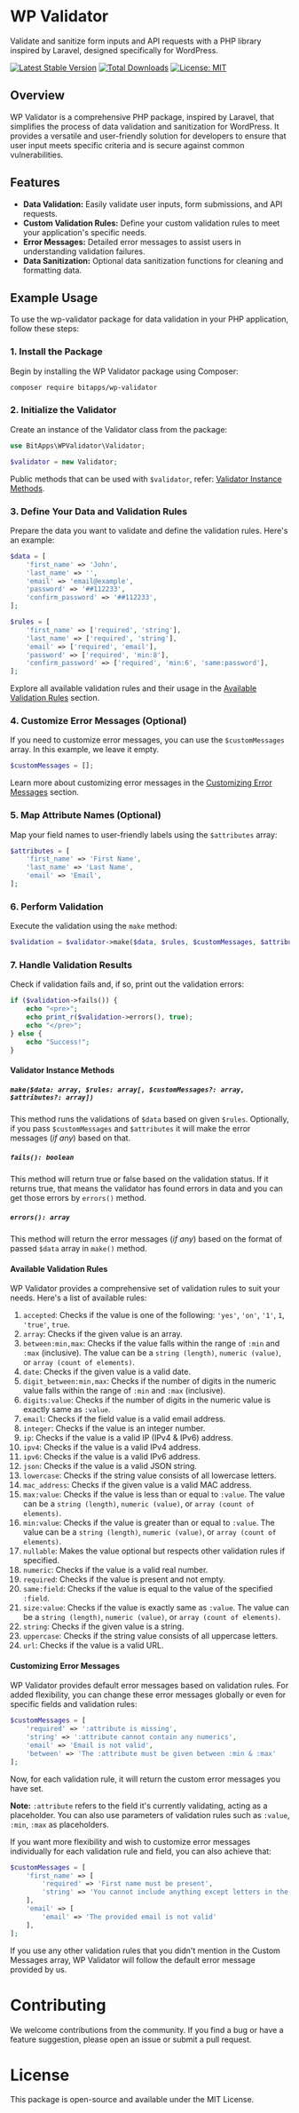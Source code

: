# WP Validator

Validate and sanitize form inputs and API requests with a PHP library inspired by Laravel, designed specifically for WordPress.

[![Latest Stable Version](https://poser.pugx.org/bitapps/wp-validator/v/stable)](https://packagist.org/packages/bitapps/wp-validator) [![Total Downloads](https://poser.pugx.org/bitapps/wp-validator/downloads)](https://packagist.org/packages/bitapps/wp-validator) [![License: MIT](https://img.shields.io/badge/License-MIT-blue.svg)](https://opensource.org/licenses/MIT)

## Overview

WP Validator is a comprehensive PHP package, inspired by Laravel, that simplifies the process of data validation and sanitization for WordPress. It provides a versatile and user-friendly solution for developers to ensure that user input meets specific criteria and is secure against common vulnerabilities.

## Features

- **Data Validation:** Easily validate user inputs, form submissions, and API requests.
- **Custom Validation Rules:** Define your custom validation rules to meet your application's specific needs.
- **Error Messages:** Detailed error messages to assist users in understanding validation failures.
- **Data Sanitization:** Optional data sanitization functions for cleaning and formatting data.

## Example Usage

To use the wp-validator package for data validation in your PHP application, follow these steps:

### 1. Install the Package

Begin by installing the WP Validator package using Composer:

```bash
composer require bitapps/wp-validator
```

### 2. Initialize the Validator

Create an instance of the Validator class from the package:

```php
use BitApps\WPValidator\Validator;

$validator = new Validator;
```

Public methods that can be used with `$validator`, refer: [Validator Instance Methods](#validator-instance-methods).

### 3. Define Your Data and Validation Rules

Prepare the data you want to validate and define the validation rules. Here's an example:

```php
$data = [
    'first_name' => 'John',
    'last_name' => '',
    'email' => 'email@example',
    'password' => '##112233',
    'confirm_password' => '##112233',
];

$rules = [
    'first_name' => ['required', 'string'],
    'last_name' => ['required', 'string'],
    'email' => ['required', 'email'],
    'password' => ['required', 'min:8'],
    'confirm_password' => ['required', 'min:6', 'same:password'],
];
```

Explore all available validation rules and their usage in the [Available Validation Rules](#available-validation-rules) section.

### 4. Customize Error Messages (Optional)

If you need to customize error messages, you can use the `$customMessages` array. In this example, we leave it empty.

```php
$customMessages = [];
```

Learn more about customizing error messages in the [Customizing Error Messages](#customizing-error-messages) section.

### 5. Map Attribute Names (Optional)

Map your field names to user-friendly labels using the `$attributes` array:

```php
$attributes = [
    'first_name' => 'First Name',
    'last_name' => 'Last Name',
    'email' => 'Email',
];
```

### 6. Perform Validation

Execute the validation using the `make` method:

```php
$validation = $validator->make($data, $rules, $customMessages, $attributes);
```

### 7. Handle Validation Results

Check if validation fails and, if so, print out the validation errors:

```php
if ($validation->fails()) {
    echo "<pre>";
    echo print_r($validation->errors(), true);
    echo "</pre>";
} else {
    echo "Success!";
}
```

#### Validator Instance Methods

##### `make($data: array, $rules: array[, $customMessages?: array, $attributes?: array])`

This method runs the validations of `$data` based on given `$rules`. Optionally, if you pass `$customMessages` and `$attributes` it will make the error messages (*if any*)  based on that.

##### `fails(): boolean`

This method will return true or false based on the validation status. If it returns true, that means the validator has found errors in data and you can get those errors by `errors()` method.

##### `errors(): array`

This method will return the error messages (*if any*) based on the format of passed `$data` array in `make()` method.

#### Available Validation Rules

WP Validator provides a comprehensive set of validation rules to suit your needs. Here's a list of available rules:

1. `accepted`: Checks if the value is one of the following: `'yes'`, `'on'`, `'1'`, `1`, `'true'`, `true`.
2. `array`: Checks if the given value is an array.
3. `between:min,max`: Checks if the value falls within the range of `:min` and `:max` (inclusive). The value can be a `string (length)`, `numeric (value)`, or `array (count of elements)`.
4. `date`: Checks if the given value is a valid date.
5. `digit_between:min,max`: Checks if the number of digits in the numeric value falls within the range of `:min` and `:max` (inclusive).
6. `digits:value`: Checks if the number of digits in the numeric value is exactly same as `:value`.
7. `email`: Checks if the field value is a valid email address.
8. `integer`: Checks if the value is an integer number.
9. `ip`: Checks if the value is a valid IP (IPv4 & IPv6) address.
10. `ipv4`: Checks if the value is a valid IPv4 address.
11. `ipv6`: Checks if the value is a valid IPv6 address.
12. `json`: Checks if the value is a valid JSON string.
13. `lowercase`: Checks if the string value consists of all lowercase letters.
14. `mac_address`: Checks if the given value is a valid MAC address.
15. `max:value`: Checks if the value is less than or equal to `:value`. The value can be a `string (length)`, `numeric (value)`, or `array (count of elements)`.
16. `min:value`: Checks if the value is greater than or equal to `:value`. The value can be a `string (length)`, `numeric (value)`, or `array (count of elements)`.
17. `nullable`: Makes the value optional but respects other validation rules if specified.
18. `numeric`: Checks if the value is a valid real number.
19. `required`: Checks if the value is present and not empty.
20. `same:field`: Checks if the value is equal to the value of the specified `:field`.
21. `size:value`: Checks if the value is exactly same as `:value`. The value can be a `string (length)`, `numeric (value)`, or `array (count of elements)`.
22. `string`: Checks if the given value is a string.
23. `uppercase`: Checks if the string value consists of all uppercase letters.
24. `url`: Checks if the value is a valid URL.

#### Customizing Error Messages

WP Validator provides default error messages based on validation rules. For added flexibility, you can change these error messages globally or even for specific fields and validation rules:

```php
$customMessages = [
    'required' => ':attribute is missing',
    'string' => ':attribute cannot contain any numerics',
    'email' => 'Email is not valid',
    'between' => 'The :attribute must be given between :min & :max'
];
```

Now, for each validation rule, it will return the custom error messages you have set.

**Note:** `:attribute` refers to the field it's currently validating, acting as a placeholder. You can also use parameters of validation rules such as `:value`, `:min`, `:max` as placeholders.

If you want more flexibility and wish to customize error messages individually for each validation rule and field, you can also achieve that:

```php
$customMessages = [
    'first_name' => [
        'required' => 'First name must be present',
        'string' => 'You cannot include anything except letters in the first name'
    ],
    'email' => [
        'email' => 'The provided email is not valid'
    ],
];
```

If you use any other validation rules that you didn't mention in the Custom Messages array, WP Validator will follow the default error message provided by us.

# Contributing

We welcome contributions from the community. If you find a bug or have a feature suggestion, please open an issue or submit a pull request.

# License

This package is open-source and available under the MIT License.

